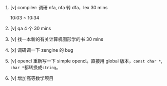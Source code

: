 1. [v] compiler: 调研 nfa, nfa 转 dfa，lex 30 mins

	10:03 ~ 10:34

2. [v] qa 4 个 30 mins

3. [v] 找一本新的有关计算机图形学的书 30 mins

4. [x] 调研调一下 zengine 的 bug

5. [v] opencl 重新写一下 simple opencl。直接用 global 版本，`const char *`, `char *`都转换成`string`。

6. [v] 增加高等数学项目